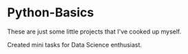 # Python-Basics
These are just some little projects that I've cooked up myself.

Created mini tasks for Data Science enthusiast.
